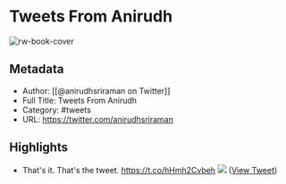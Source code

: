 # Tweets From Anirudh

![rw-book-cover](https://pbs.twimg.com/profile_images/1664756890398789633/Lk9Ul639.jpg)

## Metadata
- Author: [[@anirudhsriraman on Twitter]]
- Full Title: Tweets From Anirudh
- Category: #tweets
- URL: https://twitter.com/anirudhsriraman

## Highlights
- That's it. That's the tweet. https://t.co/hHmh2Cvbeh
  ![](https://pbs.twimg.com/media/EYnVvxWVcAAOx3C.jpg) ([View Tweet](https://twitter.com/anirudhsriraman/status/1263776196879212544))
